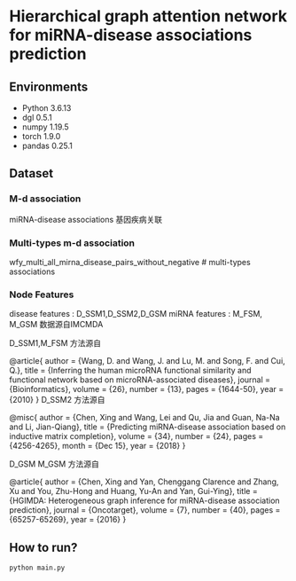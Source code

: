 # Hierarchical graph attention network for miRNA-disease associations prediction

## Environments
- Python 3.6.13
- dgl 0.5.1
- numpy 1.19.5
- torch 1.9.0
- pandas 0.25.1

## Dataset
### M-d association
miRNA-disease associations  基因疾病关联
### Multi-types m-d association
wfy_multi_all_mirna_disease_pairs_without_negative  # multi-types associations
### Node Features
disease features : D_SSM1,D_SSM2,D_GSM
miRNA features :   M_FSM,        M_GSM  数据源自IMCMDA

D_SSM1,M_FSM  方法源自

@article{
   author = {Wang, D. and Wang, J. and Lu, M. and Song, F. and Cui, Q.},
   title = {Inferring the human microRNA functional similarity and functional network based on microRNA-associated diseases},
   journal = {Bioinformatics},
   volume = {26},
   number = {13},
   pages = {1644-50},
   year = {2010}
}
D_SSM2 方法源自

@misc{
   author = {Chen, Xing and Wang, Lei and Qu, Jia and Guan, Na-Na and Li, Jian-Qiang},
   title = {Predicting miRNA-disease association based on inductive matrix completion},
   volume = {34},
   number = {24},
   pages = {4256-4265},
   month = {Dec 15},
   year = {2018}
}

D_GSM M_GSM 方法源自 

@article{
   author = {Chen, Xing and Yan, Chenggang Clarence and Zhang, Xu and You, Zhu-Hong and Huang, Yu-An and Yan, Gui-Ying},
   title = {HGIMDA: Heterogeneous graph inference for miRNA-disease association prediction},
   journal = {Oncotarget},
   volume = {7},
   number = {40},
   pages = {65257-65269},
   year = {2016}
}



## How to run?
```
python main.py 
```
